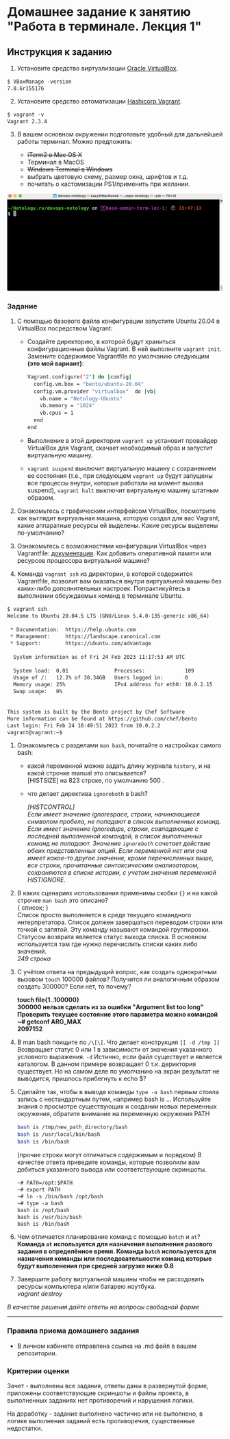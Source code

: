 # Домашнее задание к занятию "Работа в терминале. Лекция 1"

## Инструкция к заданию

1. Установите средство виртуализации [Oracle VirtualBox](https://www.virtualbox.org/).
```
$ VBoxManage -version
7.0.6r155176
```

2. Установите средство автоматизации [Hashicorp Vagrant](https://hashicorp-releases.yandexcloud.net/vagrant/).
```
$ vagrant -v
Vagrant 2.3.4
```

3. В вашем основном окружении подготовьте удобный для дальнейшей работы терминал. Можно предложить:

	* ~~iTerm2 в Mac OS X~~
	* Терминал в MacOS
	* ~~Windows Terminal в Windows~~
	* выбрать цветовую схему, размер окна, шрифтов и т.д.
	* почитать о кастомизации PS1/применить при желании.
  
![Окно терминала в MacOS + настроенный zsh](https://github.com/Alexey-Tatakin/devops-netology/blob/base-admin-term-lec-1/screen1.png "zsh in MacOS")
	
### Задание

1. С помощью базового файла конфигурации запустите Ubuntu 20.04 в VirtualBox посредством Vagrant:

	* Создайте директорию, в которой будут храниться конфигурационные файлы Vagrant. В ней выполните `vagrant init`. Замените содержимое Vagrantfile по умолчанию следующим **(это мой вариант)**:

		```bash
		Vagrant.configure("2") do |config|
		  config.vm.box = "bento/ubuntu-20.04"
		  config.vm.provider "virtualbox"  do |vb|
	  	    vb.name = "Netology-Ubuntu"
	        vb.memory = "1024"
            vb.cpus = 1
		  end
		end
		```

	* Выполнение в этой директории `vagrant up` установит провайдер VirtualBox для Vagrant, скачает необходимый образ и запустит виртуальную машину.

	* `vagrant suspend` выключит виртуальную машину с сохранением ее состояния (т.е., при следующем `vagrant up` будут запущены все процессы внутри, которые работали на момент вызова suspend), `vagrant halt` выключит виртуальную машину штатным образом.

1. Ознакомьтесь с графическим интерфейсом VirtualBox, посмотрите как выглядит виртуальная машина, которую создал для вас Vagrant, какие аппаратные ресурсы ей выделены. Какие ресурсы выделены по-умолчанию?

1. Ознакомьтесь с возможностями конфигурации VirtualBox через Vagrantfile: [документация](https://www.vagrantup.com/docs/providers/virtualbox/configuration.html). Как добавить оперативной памяти или ресурсов процессора виртуальной машине?

1. Команда `vagrant ssh` из директории, в которой содержится Vagrantfile, позволит вам оказаться внутри виртуальной машины без каких-либо дополнительных настроек. Попрактикуйтесь в выполнении обсуждаемых команд в терминале Ubuntu.
~~~
$ vagrant ssh    
Welcome to Ubuntu 20.04.5 LTS (GNU/Linux 5.4.0-135-generic x86_64)

 * Documentation:  https://help.ubuntu.com
 * Management:     https://landscape.canonical.com
 * Support:        https://ubuntu.com/advantage

  System information as of Fri 24 Feb 2023 11:17:53 AM UTC

  System load:  0.01               Processes:             109
  Usage of /:   12.2% of 30.34GB   Users logged in:       0
  Memory usage: 25%                IPv4 address for eth0: 10.0.2.15
  Swap usage:   0%


This system is built by the Bento project by Chef Software
More information can be found at https://github.com/chef/bento
Last login: Fri Feb 24 10:49:51 2023 from 10.0.2.2
vagrant@vagrant:~$ 
~~~
1. Ознакомьтесь с разделами `man bash`, почитайте о настройках самого bash:
    * какой переменной можно задать длину журнала `history`, и на какой строчке manual это описывается? <br/>
     [HISTSIZE] на 823 строке, по умолчанию 500 .
    * что делает директива `ignoreboth` в bash?

		*[HISTCONTROL]<br/>
		Если имеет значение ignorespace, строки, начинающиеся символом
		пробела, не попадают в список выполненных команд. Если имеет значение
		ignoredups, строки, совпадающие с последней выполненной командой, в список
		выполненных команд не попадают. Значение `ignoreboth` сочетает действие
		обеих представленных опций. Если переменной нет или она имеет какое-то другое значение, кроме перечисленных выше, все строки, прочитанные синтаксическим анализатором, сохраняются в списке истории, с учетом значения переменной HISTIGNORE.* 

2. В каких сценариях использования применимы скобки `{}` и на какой строчке `man bash` это описано?<br/>
	{ список; }<br/>
	Список просто выполняется в среде текущего командного интерпретатора.
	Список должен завершаться переводом строки или точкой с запятой.
	Эту команду называют командой группировки. Статусом возврата
	является статус выхода списка. В основном используется там где нужно перечислить списки каких либо значений.<br/>
	*249 строка*

3. С учётом ответа на предыдущий вопрос, как создать однократным вызовом `touch` 100000 файлов? Получится ли аналогичным образом создать 300000? Если нет, то почему?

	**touch file{1..100000}<br/>
	300000 нельзя сделать из за ошибки "Argument list too long"<br/>
	Проверить текущее состояние этого параметра можно командой<br/>
	~# getconf ARG_MAX<br/>
	2097152**

4. В man bash поищите по `/\[\[`. Что делает конструкция `[[ -d /tmp ]]`<br/>
	Возвращает статус 0 или 1 в зависимости от значения указанного
	условного выражения. `-d` Истинно, если файл существует и является каталогом. В данном примере возвращает 0 т.к. дериктория существует. Но на самом деле по умолчанию на экран результат не выводится, пришлось прибегнуть к echo $?

5. Сделайте так, чтобы в выводе команды `type -a bash` первым стояла запись с нестандартным путем, например bash is ... 
Используйте знания о просмотре существующих и создании новых переменных окружения, обратите внимание на переменную окружения PATH 

	```bash
	bash is /tmp/new_path_directory/bash
	bash is /usr/local/bin/bash
	bash is /bin/bash
	```

	(прочие строки могут отличаться содержимым и порядком)
    В качестве ответа приведите команды, которые позволили вам добиться указанного вывода или соответствующие скриншоты.

	~~~
	~# PATH=/opt:$PATH
	~# export PATH
	~# ln -s /bin/bash /opt/bash
	~# type -a bash
	bash is /opt/bash
	bash is /usr/bin/bash
	bash is /bin/bash
	~~~

1. Чем отличается планирование команд с помощью `batch` и `at`?
   **Команда `at` используется для назначения выполнения разового задания в определённое время. Команда `batch` используется для назначения команды или последовательности команд которые будут выполенения при средней загрузке ниже 0.8**

2. Завершите работу виртуальной машины чтобы не расходовать ресурсы компьютера и/или батарею ноутбука.<br/>
   *vagrant destroy*

*В качестве решения дайте ответы на вопросы свободной форме* 

---

### Правила приема домашнего задания

- В личном кабинете отправлена ссылка на .md файл в вашем репозитории.

### Критерии оценки

Зачет - выполнены все задания, ответы даны в развернутой форме, приложены соответствующие скриншоты и файлы проекта, в выполненных заданиях нет противоречий и нарушения логики.

На доработку - задание выполнено частично или не выполнено, в логике выполнения заданий есть противоречия, существенные недостатки. 

[https://github.com/Alexey-Tatakin/devops-netology/blob/base-admin-term-lec-1/screen1.png]: https://github.com/Alexey-Tatakin/devops-netology/blob/base-admin-term-lec-1/screen1.png "zsh in MacOS"
